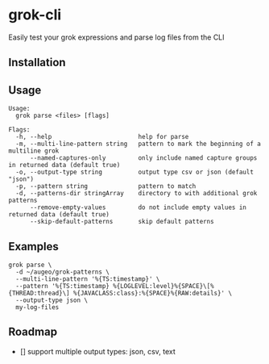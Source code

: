 # grok-cli
Easily test your grok expressions and parse log files from the CLI

## Installation

## Usage

```
Usage:
  grok parse <files> [flags]

Flags:
  -h, --help                        help for parse
  -m, --multi-line-pattern string   pattern to mark the beginning of a multiline grok
      --named-captures-only         only include named capture groups in returned data (default true)
  -o, --output-type string          output type csv or json (default "json")
  -p, --pattern string              pattern to match
  -d, --patterns-dir stringArray    directory to with additional grok patterns
      --remove-empty-values         do not include empty values in returned data (default true)
      --skip-default-patterns       skip default patterns
```

## Examples

```sh-session
grok parse \
  -d ~/augeo/grok-patterns \
  --multi-line-pattern '%{TS:timestamp}' \
  --pattern '%{TS:timestamp} %{LOGLEVEL:level}%{SPACE}\[%{THREAD:thread}\] %{JAVACLASS:class}:%{SPACE}%{RAW:details}' \
  --output-type json \
  my-log-files
```

## Roadmap

- [] support multiple output types: json, csv, text
